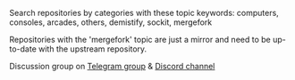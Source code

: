 Search repositories by categories with these topic keywords: computers, consoles, arcades, others, demistify, sockit, mergefork

Repositories with the 'mergefork' topic are just a mirror and need to be up-to-date with the upstream repository.

Discussion group on [Telegram group](https://t.me/Sockit_FPGA) & [Discord channel](https://discord.gg/YDdmtwh) 
<!--

**Here are some ideas to get you started:**

🙋‍♀️ A short introduction - what is your organization all about?
🌈 Contribution guidelines - how can the community get involved?
👩‍💻 Useful resources - where can the community find your docs? Is there anything else the community should know?
🍿 Fun facts - what does your team eat for breakfast?
🧙 Remember, you can do mighty things with the power of [Markdown](https://docs.github.com/github/writing-on-github/getting-started-with-writing-and-formatting-on-github/basic-writing-and-formatting-syntax)
-->

